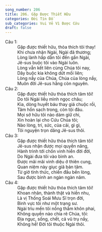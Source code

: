 ```yaml
---
song_number: 206
title: 206. Gặp Được Thiết Hữu
categories: Đời Tín Đồ
sub_categories: Vui Vẻ Vì Được Cứu
draft: false
---
```

<dl><dt>Câu 1:</dt><dd data-verse="1">Gặp được thiết hữu, thỏa thích tôi thay! <br/>Khi chưa nhận Ngài, Ngài đã thương; <br/>Lòng lành hấp dẫn tôi đến gần Ngài, <br/>Jê-sus buộc tôi vào Ngài luôn. <br/>Lòng vẫn kết liên cùng Chúa tôi nay, <br/>Dây buộc kia không dứt mối liên; <br/>Lòng nầy của Chúa, Chúa của lòng nầy, <br/>Muôn đời Jê-sus hằng còn nguyên. </dd><dt>Câu 2:</dt><dd data-verse="2">Gặp được thiết hữu thỏa thích tâm tôi! <br/>Do tôi Ngài liều mình ngọc châu; <br/>Kìa, dòng huyết báu thay giá chuộc rồi, <br/>Tâm hồn sạch trong, còn tội đâu. <br/>Mọi sở hữu tôi nào dám giữ chi, <br/>Xin hoàn lại cho Cứu Chúa tôi; <br/>Nào lòng, trí, sức, của cải, gì gì, <br/>Tôi nguyện trọn dâng Jê-sus thôi. </dd><dt>Câu 3:</dt><dd data-verse="3">Gặp được thiết hữu thỏa thích tâm tôi! <br/>Jê-sus nhận được mọi quyền năng, <br/>Hành trình tới chốn vinh hiển đời đời, <br/>Do Ngài đưa tôi vào bình an. <br/>Được mãi mãi vinh diệu ở thiên cung, <br/>Quan niệm này giục giã bản tâm. <br/>Từ giờ tỉnh thức, chiến đấu bền lòng, <br/>Sau được bình an ngàn ngàn năm. </dd><dt>Câu 4:</dt><dd data-verse="4">Gặp được thiết hữu thỏa thích tâm tôi! <br/>Khoan nhân, thành thật và hiền nhu, <br/>Là vị Thống Soái Mưu Sĩ trọn đời, <br/>Binh vực tôi như một trạng sư. <br/>Ngài trìu mến tôi nồng thắm khôn phai, <br/>Không quyền nào chia rẽ Chúa, tôi: <br/>Địa ngục, sống, chết, cả vũ trụ nầy, <br/>Không hề! Đời tôi thuộc Ngài thôi. </dd></dl>